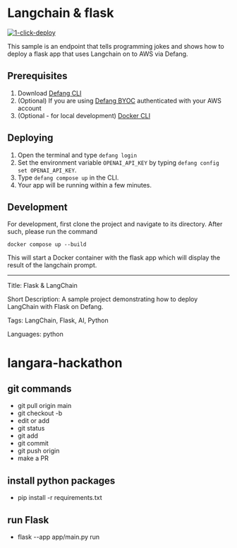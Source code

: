 # Langchain & flask

[![1-click-deploy](https://defang.io/deploy-with-defang.png)](https://portal.defang.dev/redirect?url=https%3A%2F%2Fgithub.com%2Fnew%3Ftemplate_name%3Dsample-langchain-template%26template_owner%3DDefangSamples)

This sample is an endpoint that tells programming jokes and shows how to deploy a flask app that uses Langchain on to AWS via Defang.

## Prerequisites

1. Download [Defang CLI](https://github.com/DefangLabs/defang)
2. (Optional) If you are using [Defang BYOC](https://docs.aws.amazon.com/cli/latest/userguide/cli-chap-configure.html) authenticated with your AWS account
3. (Optional - for local development) [Docker CLI](https://docs.docker.com/engine/install/)

## Deploying

1. Open the terminal and type `defang login`
2. Set the environment variable `OPENAI_API_KEY` by typing `defang config set OPENAI_API_KEY`.
3. Type `defang compose up` in the CLI.
4. Your app will be running within a few minutes.

## Development

For development, first clone the project and navigate to its directory. After such, please run the command

```
docker compose up --build
```

This will start a Docker container with the flask app which will display the result of the langchain prompt.

---

Title: Flask & LangChain

Short Description: A sample project demonstrating how to deploy LangChain with Flask on Defang.

Tags: LangChain, Flask, AI, Python

Languages: python
# langara-hackathon


## git commands
- git pull origin main
- git checkout -b <branch-name>
- edit or add
- git status
- git add <filename>
- git commit
- git push origin <branch-name>
- make a PR

## install python packages
- pip install -r requirements.txt

## run Flask
- flask --app app/main.py run